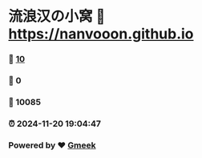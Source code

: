 # 流浪汉の小窝 :link: https://nanvooon.github.io 
### :page_facing_up: [10](https://nanvooon.github.io/tag.html) 
### :speech_balloon: 0 
### :hibiscus: 10085 
### :alarm_clock: 2024-11-20 19:04:47 
### Powered by :heart: [Gmeek](https://github.com/Meekdai/Gmeek)

